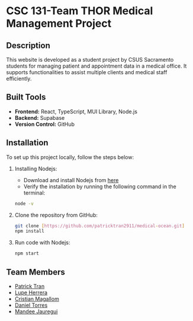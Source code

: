 # CSC 131-Team THOR Medical Management Project

## Description
This website is developed as a student project by CSUS Sacramento students for managing patient and appointment data in a medical office. It supports functionalities to assist multiple clients and medical staff efficiently.

## Built Tools
- **Frontend:** React, TypeScript, MUI Library, Node.js
- **Backend:** Supabase
- **Version Control:** GitHub

## Installation

To set up this project locally, follow the steps below:

1. Installing Nodejs:
    - Download and install Nodejs from [here](https://nodejs.org/en/)
    - Verify the installation by running the following command in the terminal:
    ```bash
    node -v
    ```

2. Clone the repository from GitHub:
    ```bash
    git clone [https://github.com/patricktran2911/medical-ocean.git]
    npm install
    ```
3. Run code with Nodejs:
    ```bash
    npm start
    ```

## Team Members
- [Patrick Tran](https://github.com/patricktran2911)
- [Lupe Herrera](https://github.com/lupeherreracsus)
- [Cristian Magallom](https://github.com/Cris4110)
- [Daniel Torres](https://github.com/Dtorres1121)
- [Mandee Jauregui](https://github.com/mandeejauregui)
